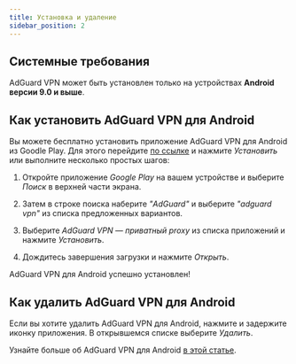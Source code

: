 ```yaml
---
title: Установка и удаление
sidebar_position: 2
---
```


## Системные требования

AdGuard VPN может быть установлен только на устройствах **Android версии 9.0 и выше**.

## Как установить AdGuard VPN для Android

Вы можете бесплатно установить приложение AdGuard VPN для Android из Goodle Play. Для этого перейдите [по ссылке](https://play.google.com/store/apps/details?id=com.adguard.vpn) и нажмите *Установить* или выполните несколько простых шагов:

1. Откройте приложение *Google Play* на вашем устройстве и выберите *Поиск* в верхней части экрана.

2. Затем в строке поиска наберите *"AdGuard"* и выберите *"adguard vpn"* из списка предложенных вариантов.

3. Выберите *AdGuard VPN — приватный proxy* из списка приложений и нажмите *Установить*.

4. Дождитесь завершения загрузки и нажмите *Открыть*.

AdGuard VPN для Android успешно установлен!

## Как удалить AdGuard VPN для Android

Если вы хотите удалить AdGuard VPN для Android, нажмите и задержите иконку приложения. В открывшемся списке выберите *Удалить*.

Узнайте больше об AdGuard VPN для Android [в этой статье](/adguard-vpn-for-android/overview).
